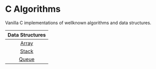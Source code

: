 # C Algorithms
Vanilla C implementations of wellknown algorithms and data structures.

| Data Structures                        |
| :------------------------------------: |
| [Array](data-structures/array/array.h) |
| [Stack](data-structures/stack/stack.h) |
| [Queue](data-structures/queue/queue.h) |
